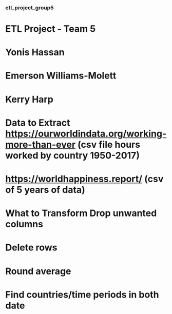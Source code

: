 ### etl_project_group5
# ETL Project - Team 5 
# Yonis Hassan 
# Emerson Williams-Molett
# Kerry Harp 

# Data to Extract https://ourworldindata.org/working-more-than-ever (csv file hours worked by country 1950-2017) 

# https://worldhappiness.report/ (csv of 5 years of data) 

# What to Transform Drop unwanted columns 
# Delete rows 
# Round average 
# Find countries/time periods in both date

